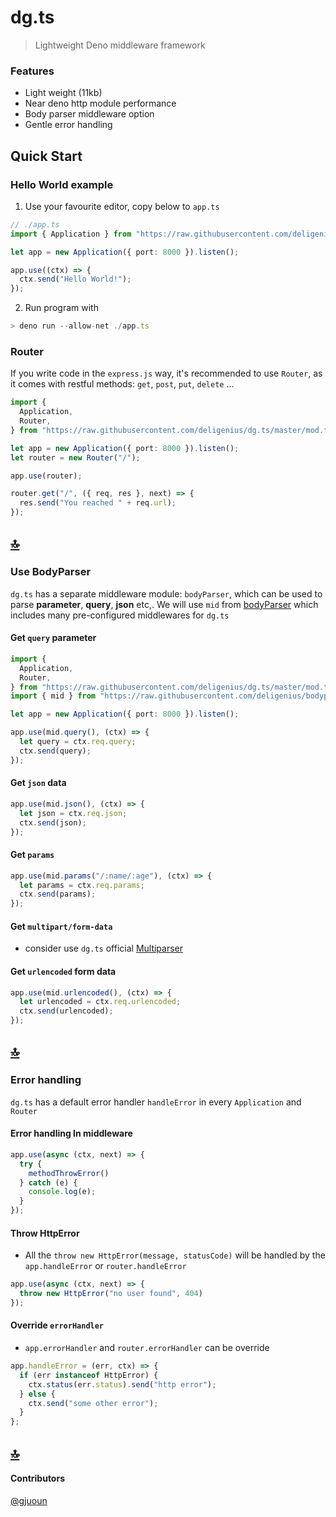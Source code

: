 ﻿# dg.ts

> Lightweight Deno middleware framework

### Features

- Light weight (11kb)
- Near deno http module performance
- Body parser middleware option
- Gentle error handling

## Quick Start

### Hello World example

1. Use your favourite editor, copy below to `app.ts`

```ts
// ./app.ts
import { Application } from "https://raw.githubusercontent.com/deligenius/dg.ts/master/mod.ts";

let app = new Application({ port: 8000 }).listen();

app.use((ctx) => {
  ctx.send("Hello World!");
});
```

2. Run program with

```ts
> deno run --allow-net ./app.ts
```

### Router


If you write code in the `express.js` way, it's recommended to use `Router`, as it comes with restful methods: `get`, `post`, `put`, `delete` ...

```ts
import {
  Application,
  Router,
} from "https://raw.githubusercontent.com/deligenius/dg.ts/master/mod.ts";

let app = new Application({ port: 8000 }).listen();
let router = new Router("/");

app.use(router);

router.get("/", ({ req, res }, next) => {
  res.send("You reached " + req.url);
});
```
## [🔝](#features)

### Use BodyParser



`dg.ts` has a separate middleware module: `bodyParser`, which can be used to parse **parameter**, **query**, **json** etc,.
We will use `mid` from [bodyParser](https://github.com/deligenius/bodyparser) which includes many pre-configured middlewares for `dg.ts`

#### Get `query` parameter

```ts
import {
  Application,
  Router,
} from "https://raw.githubusercontent.com/deligenius/dg.ts/master/mod.ts";
import { mid } from "https://raw.githubusercontent.com/deligenius/bodyparser/master/mod.ts";

let app = new Application({ port: 8000 }).listen();

app.use(mid.query(), (ctx) => {
  let query = ctx.req.query;
  ctx.send(query);
});
```

#### Get `json` data

```ts
app.use(mid.json(), (ctx) => {
  let json = ctx.req.json;
  ctx.send(json);
});
```

#### Get `params`

```ts
app.use(mid.params("/:name/:age"), (ctx) => {
  let params = ctx.req.params;
  ctx.send(params);
});
```

#### Get `multipart/form-data`

  - consider use `dg.ts` official [Multiparser](https://github.com/deligenius/multiparser)

#### Get `urlencoded` form data

```ts
app.use(mid.urlencoded(), (ctx) => {
  let urlencoded = ctx.req.urlencoded;
  ctx.send(urlencoded);
});
```
## [🔝](#features)


### Error handling



`dg.ts` has a default error handler `handleError` in every ```Application``` and ```Router```

#### Error handling In middleware
```ts
app.use(async (ctx, next) => {
  try {
    methodThrowError()
  } catch (e) {
    console.log(e);
  }
});
```
#### Throw **HttpError**
  - All the ```throw new HttpError(message, statusCode)``` will be handled by the ```app.handleError``` or ```router.handleError```
```ts
app.use(async (ctx, next) => {
  throw new HttpError("no user found", 404)
});
```

#### Override ```errorHandler```
  - ```app.errorHandler``` and ```router.errorHandler``` can be override
```ts
app.handleError = (err, ctx) => {
  if (err instanceof HttpError) {
    ctx.status(err.status).send("http error");
  } else {
    ctx.send("some other error");
  }
};
```
## [🔝](#features)

#### Contributors
[@gjuoun](https://github.com/gjuoun)
